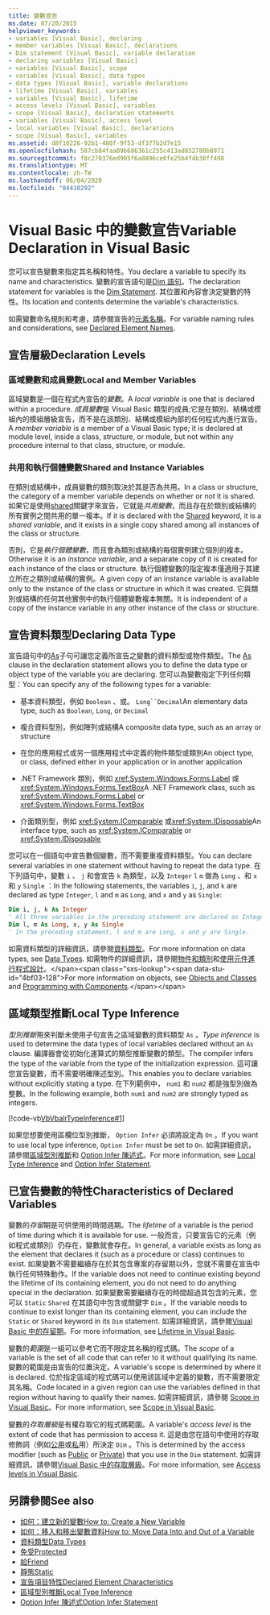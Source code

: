 ```yaml
---
title: 變數宣告
ms.date: 07/20/2015
helpviewer_keywords:
- variables [Visual Basic], declaring
- member variables [Visual Basic], declarations
- Dim statement [Visual Basic], variable declaration
- declaring variables [Visual Basic]
- variables [Visual Basic], scope
- variables [Visual Basic], data types
- data types [Visual Basic], variable declarations
- lifetime [Visual Basic], variables
- variables [Visual Basic], lifetime
- access levels [Visual Basic], variables
- scope [Visual Basic], declaration statements
- variables [Visual Basic], access level
- local variables [Visual Basic], declarations
- scope [Visual Basic], variables
ms.assetid: d8f10226-92b1-480f-9f53-df377b2d7e15
ms.openlocfilehash: 587cb84faa09b686361c255c413ad852780b8971
ms.sourcegitcommit: f8c270376ed905f6a8896ce0fe25b4f4b38ff498
ms.translationtype: MT
ms.contentlocale: zh-TW
ms.lasthandoff: 06/04/2020
ms.locfileid: "84410292"
---
```

# <a name="variable-declaration-in-visual-basic"></a><span data-ttu-id="4bf03-102">Visual Basic 中的變數宣告</span><span class="sxs-lookup"><span data-stu-id="4bf03-102">Variable Declaration in Visual Basic</span></span>
<span data-ttu-id="4bf03-103">您可以宣告變數來指定其名稱和特性。</span><span class="sxs-lookup"><span data-stu-id="4bf03-103">You declare a variable to specify its name and characteristics.</span></span> <span data-ttu-id="4bf03-104">變數的宣告語句是[Dim 語句](../../../language-reference/statements/dim-statement.md)。</span><span class="sxs-lookup"><span data-stu-id="4bf03-104">The declaration statement for variables is the [Dim Statement](../../../language-reference/statements/dim-statement.md).</span></span> <span data-ttu-id="4bf03-105">其位置和內容會決定變數的特性。</span><span class="sxs-lookup"><span data-stu-id="4bf03-105">Its location and contents determine the variable's characteristics.</span></span>  
  
 <span data-ttu-id="4bf03-106">如需變數命名規則和考慮，請參閱宣告的[元素名稱](../declared-elements/declared-element-names.md)。</span><span class="sxs-lookup"><span data-stu-id="4bf03-106">For variable naming rules and considerations, see [Declared Element Names](../declared-elements/declared-element-names.md).</span></span>  
  
## <a name="declaration-levels"></a><span data-ttu-id="4bf03-107">宣告層級</span><span class="sxs-lookup"><span data-stu-id="4bf03-107">Declaration Levels</span></span>  
  
### <a name="local-and-member-variables"></a><span data-ttu-id="4bf03-108">區域變數和成員變數</span><span class="sxs-lookup"><span data-stu-id="4bf03-108">Local and Member Variables</span></span>  
 <span data-ttu-id="4bf03-109">區域變數是一個在程式內宣告的*變數*。</span><span class="sxs-lookup"><span data-stu-id="4bf03-109">A *local variable* is one that is declared within a procedure.</span></span> <span data-ttu-id="4bf03-110">*成員變數*是 Visual Basic 類型的成員;它是在類別、結構或模組內的模組層級宣告，而不是在該類別、結構或模組內部的任何程式內進行宣告。</span><span class="sxs-lookup"><span data-stu-id="4bf03-110">A *member variable* is a member of a Visual Basic type; it is declared at module level, inside a class, structure, or module, but not within any procedure internal to that class, structure, or module.</span></span>  
  
### <a name="shared-and-instance-variables"></a><span data-ttu-id="4bf03-111">共用和執行個體變數</span><span class="sxs-lookup"><span data-stu-id="4bf03-111">Shared and Instance Variables</span></span>  
 <span data-ttu-id="4bf03-112">在類別或結構中，成員變數的類別取決於其是否為共用。</span><span class="sxs-lookup"><span data-stu-id="4bf03-112">In a class or structure, the category of a member variable depends on whether or not it is shared.</span></span> <span data-ttu-id="4bf03-113">如果它是使用[shared](../../../language-reference/modifiers/shared.md)關鍵字來宣告，它就是*共用變數*，而且存在於類別或結構的所有實例之間共用的單一複本。</span><span class="sxs-lookup"><span data-stu-id="4bf03-113">If it is declared with the [Shared](../../../language-reference/modifiers/shared.md) keyword, it is a *shared variable*, and it exists in a single copy shared among all instances of the class or structure.</span></span>  
  
 <span data-ttu-id="4bf03-114">否則，它是*執行個體變數*，而且會為類別或結構的每個實例建立個別的複本。</span><span class="sxs-lookup"><span data-stu-id="4bf03-114">Otherwise it is an *instance variable*, and a separate copy of it is created for each instance of the class or structure.</span></span> <span data-ttu-id="4bf03-115">執行個體變數的指定複本僅適用于其建立所在之類別或結構的實例。</span><span class="sxs-lookup"><span data-stu-id="4bf03-115">A given copy of an instance variable is available only to the instance of the class or structure in which it was created.</span></span> <span data-ttu-id="4bf03-116">它與類別或結構的任何其他實例中的執行個體變數複本無關。</span><span class="sxs-lookup"><span data-stu-id="4bf03-116">It is independent of a copy of the instance variable in any other instance of the class or structure.</span></span>  
  
## <a name="declaring-data-type"></a><span data-ttu-id="4bf03-117">宣告資料類型</span><span class="sxs-lookup"><span data-stu-id="4bf03-117">Declaring Data Type</span></span>  
 <span data-ttu-id="4bf03-118">宣告語句中的[As](../../../language-reference/statements/as-clause.md)子句可讓您定義所宣告之變數的資料類型或物件類型。</span><span class="sxs-lookup"><span data-stu-id="4bf03-118">The [As](../../../language-reference/statements/as-clause.md) clause in the declaration statement allows you to define the data type or object type of the variable you are declaring.</span></span> <span data-ttu-id="4bf03-119">您可以為變數指定下列任何類型：</span><span class="sxs-lookup"><span data-stu-id="4bf03-119">You can specify any of the following types for a variable:</span></span>  
  
- <span data-ttu-id="4bf03-120">基本資料類型，例如 `Boolean` 、或。 `Long``Decimal`</span><span class="sxs-lookup"><span data-stu-id="4bf03-120">An elementary data type, such as `Boolean`, `Long`, or `Decimal`</span></span>  
  
- <span data-ttu-id="4bf03-121">複合資料型別，例如陣列或結構</span><span class="sxs-lookup"><span data-stu-id="4bf03-121">A composite data type, such as an array or structure</span></span>  
  
- <span data-ttu-id="4bf03-122">在您的應用程式或另一個應用程式中定義的物件類型或類別</span><span class="sxs-lookup"><span data-stu-id="4bf03-122">An object type, or class, defined either in your application or in another application</span></span>  
  
- <span data-ttu-id="4bf03-123">.NET Framework 類別，例如 <xref:System.Windows.Forms.Label> 或<xref:System.Windows.Forms.TextBox></span><span class="sxs-lookup"><span data-stu-id="4bf03-123">A .NET Framework class, such as <xref:System.Windows.Forms.Label> or <xref:System.Windows.Forms.TextBox></span></span>  
  
- <span data-ttu-id="4bf03-124">介面類別型，例如 <xref:System.IComparable> 或<xref:System.IDisposable></span><span class="sxs-lookup"><span data-stu-id="4bf03-124">An interface type, such as <xref:System.IComparable> or <xref:System.IDisposable></span></span>  
  
 <span data-ttu-id="4bf03-125">您可以在一個語句中宣告數個變數，而不需要重複資料類型。</span><span class="sxs-lookup"><span data-stu-id="4bf03-125">You can declare several variables in one statement without having to repeat the data type.</span></span> <span data-ttu-id="4bf03-126">在下列語句中，變數 `i` 、 `j` 和會宣告 `k` 為類型，以及 `Integer` `l` `m` 做為 `Long` 、和 `x` 和 `y` `Single` ：</span><span class="sxs-lookup"><span data-stu-id="4bf03-126">In the following statements, the variables `i`, `j`, and `k` are declared as type `Integer`, `l` and `m` as `Long`, and `x` and `y` as `Single`:</span></span>  
  
```vb  
Dim i, j, k As Integer  
' All three variables in the preceding statement are declared as Integer.  
Dim l, m As Long, x, y As Single  
' In the preceding statement, l and m are Long, x and y are Single.  
```  
  
 <span data-ttu-id="4bf03-127">如需資料類型的詳細資訊，請參閱[資料類型](../data-types/index.md)。</span><span class="sxs-lookup"><span data-stu-id="4bf03-127">For more information on data types, see [Data Types](../data-types/index.md).</span></span> <span data-ttu-id="4bf03-128">如需物件的詳細資訊，請參閱[物件和類別](../objects-and-classes/index.md)和[使用元件進行程式設計](https://docs.microsoft.com/previous-versions/visualstudio/visual-studio-2013/0ffkdtkf(v=vs.120))。</span><span class="sxs-lookup"><span data-stu-id="4bf03-128">For more information on objects, see [Objects and Classes](../objects-and-classes/index.md) and [Programming with Components](https://docs.microsoft.com/previous-versions/visualstudio/visual-studio-2013/0ffkdtkf(v=vs.120)).</span></span>  
  
## <a name="local-type-inference"></a><span data-ttu-id="4bf03-129">區域類型推斷</span><span class="sxs-lookup"><span data-stu-id="4bf03-129">Local Type Inference</span></span>  
 <span data-ttu-id="4bf03-130">*型別推斷*用來判斷未使用子句宣告之區域變數的資料類型 `As` 。</span><span class="sxs-lookup"><span data-stu-id="4bf03-130">*Type inference* is used to determine the data types of local variables declared without an `As` clause.</span></span> <span data-ttu-id="4bf03-131">編譯器會從初始化運算式的類型推斷變數的類型。</span><span class="sxs-lookup"><span data-stu-id="4bf03-131">The compiler infers the type of the variable from the type of the initialization expression.</span></span> <span data-ttu-id="4bf03-132">這可讓您宣告變數，而不需要明確陳述型別。</span><span class="sxs-lookup"><span data-stu-id="4bf03-132">This enables you to declare variables without explicitly stating a type.</span></span> <span data-ttu-id="4bf03-133">在下列範例中， `num1` 和 `num2` 都是強型別做為整數。</span><span class="sxs-lookup"><span data-stu-id="4bf03-133">In the following example, both `num1` and `num2` are strongly typed as integers.</span></span>  
  
 [!code-vb[VbVbalrTypeInference#1](~/samples/snippets/visualbasic/VS_Snippets_VBCSharp/VbVbalrTypeInference/VB/Class1.vb#1)]  
  
 <span data-ttu-id="4bf03-134">如果您想要使用區欄位型別推斷， `Option Infer` 必須將設定為 `On` 。</span><span class="sxs-lookup"><span data-stu-id="4bf03-134">If you want to use local type inference, `Option Infer` must be set to `On`.</span></span> <span data-ttu-id="4bf03-135">如需詳細資訊，請參閱[區域型別推斷](local-type-inference.md)和 [Option Infer 陳述式](../../../language-reference/statements/option-infer-statement.md)。</span><span class="sxs-lookup"><span data-stu-id="4bf03-135">For more information, see [Local Type Inference](local-type-inference.md) and [Option Infer Statement](../../../language-reference/statements/option-infer-statement.md).</span></span>  
  
## <a name="characteristics-of-declared-variables"></a><span data-ttu-id="4bf03-136">已宣告變數的特性</span><span class="sxs-lookup"><span data-stu-id="4bf03-136">Characteristics of Declared Variables</span></span>  
 <span data-ttu-id="4bf03-137">變數的*存留*期是可供使用的時間週期。</span><span class="sxs-lookup"><span data-stu-id="4bf03-137">The *lifetime* of a variable is the period of time during which it is available for use.</span></span> <span data-ttu-id="4bf03-138">一般而言，只要宣告它的元素（例如程式或類別）仍存在，變數就會存在。</span><span class="sxs-lookup"><span data-stu-id="4bf03-138">In general, a variable exists as long as the element that declares it (such as a procedure or class) continues to exist.</span></span> <span data-ttu-id="4bf03-139">如果變數不需要繼續存在於其包含專案的存留期以外，您就不需要在宣告中執行任何特殊動作。</span><span class="sxs-lookup"><span data-stu-id="4bf03-139">If the variable does not need to continue existing beyond the lifetime of its containing element, you do not need to do anything special in the declaration.</span></span> <span data-ttu-id="4bf03-140">如果變數需要繼續存在的時間超過其包含的元素，您可以 `Static` `Shared` 在其語句中包含或關鍵字 `Dim` 。</span><span class="sxs-lookup"><span data-stu-id="4bf03-140">If the variable needs to continue to exist longer than its containing element, you can include the `Static` or `Shared` keyword in its `Dim` statement.</span></span> <span data-ttu-id="4bf03-141">如需詳細資訊，請參閱[Visual Basic 中的存留期](../declared-elements/lifetime.md)。</span><span class="sxs-lookup"><span data-stu-id="4bf03-141">For more information, see [Lifetime in Visual Basic](../declared-elements/lifetime.md).</span></span>  
  
 <span data-ttu-id="4bf03-142">變數的*範圍*是一組可以參考它而不限定其名稱的程式碼。</span><span class="sxs-lookup"><span data-stu-id="4bf03-142">The *scope* of a variable is the set of all code that can refer to it without qualifying its name.</span></span> <span data-ttu-id="4bf03-143">變數的範圍是由宣告的位置決定。</span><span class="sxs-lookup"><span data-stu-id="4bf03-143">A variable's scope is determined by where it is declared.</span></span> <span data-ttu-id="4bf03-144">位於指定區域的程式碼可以使用該區域中定義的變數，而不需要限定其名稱。</span><span class="sxs-lookup"><span data-stu-id="4bf03-144">Code located in a given region can use the variables defined in that region without having to qualify their names.</span></span> <span data-ttu-id="4bf03-145">如需詳細資訊，請參閱 [Scope in Visual Basic](../declared-elements/scope.md)。</span><span class="sxs-lookup"><span data-stu-id="4bf03-145">For more information, see [Scope in Visual Basic](../declared-elements/scope.md).</span></span>  
  
 <span data-ttu-id="4bf03-146">變數的*存取層級*是有權存取它的程式碼範圍。</span><span class="sxs-lookup"><span data-stu-id="4bf03-146">A variable's *access level* is the extent of code that has permission to access it.</span></span> <span data-ttu-id="4bf03-147">這是由您在語句中使用的存取修飾詞（例如[公用](../../../language-reference/modifiers/public.md)或[私](../../../language-reference/modifiers/private.md)用）所決定 `Dim` 。</span><span class="sxs-lookup"><span data-stu-id="4bf03-147">This is determined by the access modifier (such as [Public](../../../language-reference/modifiers/public.md) or [Private](../../../language-reference/modifiers/private.md)) that you use in the `Dim` statement.</span></span> <span data-ttu-id="4bf03-148">如需詳細資訊，請參閱[Visual Basic 中的存取層級](../declared-elements/access-levels.md)。</span><span class="sxs-lookup"><span data-stu-id="4bf03-148">For more information, see [Access levels in Visual Basic](../declared-elements/access-levels.md).</span></span>  
  
## <a name="see-also"></a><span data-ttu-id="4bf03-149">另請參閱</span><span class="sxs-lookup"><span data-stu-id="4bf03-149">See also</span></span>

- [<span data-ttu-id="4bf03-150">如何：建立新的變數</span><span class="sxs-lookup"><span data-stu-id="4bf03-150">How to: Create a New Variable</span></span>](how-to-create-a-new-variable.md)
- [<span data-ttu-id="4bf03-151">如何：移入和移出變數資料</span><span class="sxs-lookup"><span data-stu-id="4bf03-151">How to: Move Data Into and Out of a Variable</span></span>](how-to-move-data-into-and-out-of-a-variable.md)
- [<span data-ttu-id="4bf03-152">資料類型</span><span class="sxs-lookup"><span data-stu-id="4bf03-152">Data Types</span></span>](../../../language-reference/data-types/index.md)
- [<span data-ttu-id="4bf03-153">免受</span><span class="sxs-lookup"><span data-stu-id="4bf03-153">Protected</span></span>](../../../language-reference/modifiers/protected.md)
- [<span data-ttu-id="4bf03-154">給</span><span class="sxs-lookup"><span data-stu-id="4bf03-154">Friend</span></span>](../../../language-reference/modifiers/friend.md)
- [<span data-ttu-id="4bf03-155">靜態</span><span class="sxs-lookup"><span data-stu-id="4bf03-155">Static</span></span>](../../../language-reference/modifiers/static.md)
- [<span data-ttu-id="4bf03-156">宣告項目特性</span><span class="sxs-lookup"><span data-stu-id="4bf03-156">Declared Element Characteristics</span></span>](../declared-elements/declared-element-characteristics.md)
- [<span data-ttu-id="4bf03-157">區域型別推斷</span><span class="sxs-lookup"><span data-stu-id="4bf03-157">Local Type Inference</span></span>](local-type-inference.md)
- [<span data-ttu-id="4bf03-158">Option Infer 陳述式</span><span class="sxs-lookup"><span data-stu-id="4bf03-158">Option Infer Statement</span></span>](../../../language-reference/statements/option-infer-statement.md)
